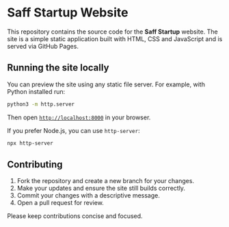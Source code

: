 # Saff Startup Website

This repository contains the source code for the **Saff Startup** website. The site is a simple static application built with HTML, CSS and JavaScript and is served via GitHub Pages.

## Running the site locally

You can preview the site using any static file server. For example, with Python installed run:

```bash
python3 -m http.server
```

Then open [`http://localhost:8000`](http://localhost:8000) in your browser.

If you prefer Node.js, you can use `http-server`:

```bash
npx http-server
```

## Contributing

1. Fork the repository and create a new branch for your changes.
2. Make your updates and ensure the site still builds correctly.
3. Commit your changes with a descriptive message.
4. Open a pull request for review.

Please keep contributions concise and focused.

